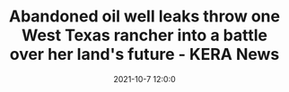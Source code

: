 ---
"title": "Abandoned oil well leaks throw one West Texas rancher into a battle over her land's future - KERA News"
"date": "2021-10-7 12:0:0"
"feed_name": "GOOGLENEWSDRILLING"
"feed_website": "https://news.google.com/search?q=drilling%2Bincident&hl=en-US&gl=US&ceid=US:en"
"feed_rss": "https://news.google.com/rss/search?q=drilling%2Bincident&hl=en-US&gl=US&ceid=US:en"
"link": "https://www.keranews.org/texas-news/2021-10-07/abandoned-oil-well-leaks-throw-one-west-texas-rancher-into-a-battle-over-her-lands-future"
"source": "{'href': 'https://www.keranews.org', 'title': 'KERA News'}"
"file": "_posts/2021-1-1-d384789fc137d26ac98f49f823b9cb777f0ada8c.md"
"accident": "0"
"drilling": "0"
"dead": "0"
"injured": "0"
"arrested": "0"
"place": "unknown place"
"where": "unknown site"
"causes": "unknown"
"place_uri": "unknown place"
---